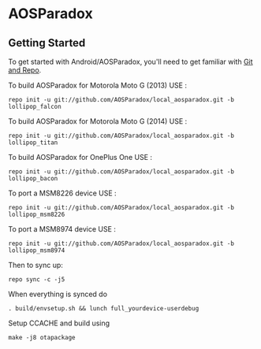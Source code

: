 AOSParadox
===========

Getting Started
---------------

To get started with Android/AOSParadox, you'll need to get
familiar with [Git and Repo](http://source.android.com/source/using-repo.html).

To build AOSParadox for Motorola Moto G (2013) USE :

    repo init -u git://github.com/AOSParadox/local_aosparadox.git -b lollipop_falcon

To build AOSParadox for Motorola Moto G (2014) USE :

    repo init -u git://github.com/AOSParadox/local_aosparadox.git -b lollipop_titan

To build AOSParadox for OnePlus One USE :

    repo init -u git://github.com/AOSParadox/local_aosparadox.git -b lollipop_bacon

To port a MSM8226 device USE :

    repo init -u git://github.com/AOSParadox/local_aosparadox.git -b lollipop_msm8226

To port a MSM8974 device USE :

    repo init -u git://github.com/AOSParadox/local_aosparadox.git -b lollipop_msm8974

Then to sync up:

    repo sync -c -j5

When everything is synced do
    
    . build/envsetup.sh && lunch full_yourdevice-userdebug

Setup CCACHE and build using
    
    make -j8 otapackage

